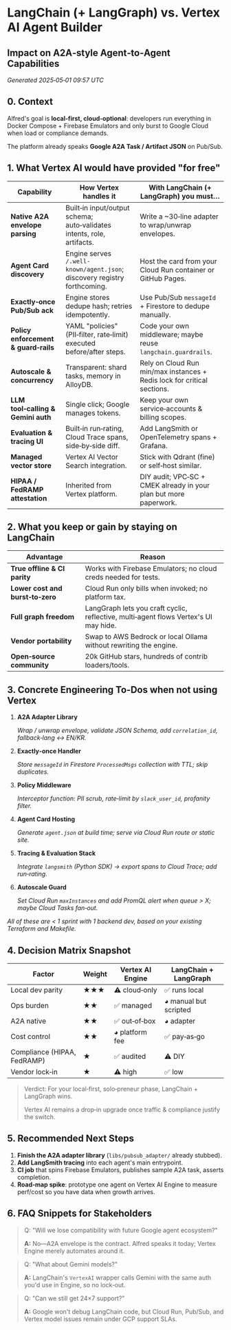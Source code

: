 # LangChain (+ LangGraph) vs. Vertex AI Agent Builder

## Impact on A2A‑style Agent‑to‑Agent Capabilities

*Generated 2025‑05‑01 09:57 UTC*

## 0. Context

Alfred's goal is **local‑first, cloud‑optional**: developers run everything in Docker Compose + Firebase Emulators and only burst to Google Cloud when load or compliance demands.

The platform already speaks **Google A2A Task / Artifact JSON** on Pub/Sub.

## 1. What Vertex AI would have provided "for free"

| Capability | How Vertex handles it | With LangChain (+ LangGraph) you must… |
| --- | --- | --- |
| **Native A2A envelope parsing** | Built‑in input/output schema; auto‑validates intents, role, artifacts. | Write a ~30‑line adapter to wrap/unwrap envelopes. |
| **Agent Card discovery** | Engine serves `/.well-known/agent.json`; discovery registry forthcoming. | Host the card from your Cloud Run container or GitHub Pages. |
| **Exactly‑once Pub/Sub ack** | Engine stores dedupe hash; retries idempotently. | Use Pub/Sub `messageId` + Firestore to dedupe manually. |
| **Policy enforcement & guard‑rails** | YAML "policies" (PII‑filter, rate‑limit) executed before/after steps. | Code your own middleware; maybe reuse `langchain.guardrails`. |
| **Autoscale & concurrency** | Transparent: shard tasks, memory in AlloyDB. | Rely on Cloud Run min/max instances + Redis lock for critical sections. |
| **LLM tool‑calling & Gemini auth** | Single click; Google manages tokens. | Keep your own service‑accounts & billing scopes. |
| **Evaluation & tracing UI** | Built‑in run‑rating, Cloud Trace spans, side‑by‑side diff. | Add LangSmith or OpenTelemetry spans + Grafana. |
| **Managed vector store** | Vertex AI Vector Search integration. | Stick with Qdrant (fine) or self‑host similar. |
| **HIPAA / FedRAMP attestation** | Inherited from Vertex platform. | DIY audit; VPC‑SC + CMEK already in your plan but more paperwork. |

## 2. What you **keep** or **gain** by staying on LangChain

| Advantage | Reason |
| --- | --- |
| **True offline & CI parity** | Works with Firebase Emulators; no cloud creds needed for tests. |
| **Lower cost and burst‑to‑zero** | Cloud Run only bills when invoked; no platform tax. |
| **Full graph freedom** | LangGraph lets you craft cyclic, reflective, multi‑agent flows Vertex's UI may hide. |
| **Vendor portability** | Swap to AWS Bedrock or local Ollama without rewriting the engine. |
| **Open‑source community** | 20k GitHub stars, hundreds of contrib loaders/tools. |

## 3. Concrete Engineering To‑Dos when **not** using Vertex

1. **A2A Adapter Library**
    
    *Wrap / unwrap envelope, validate JSON Schema, add `correlation_id`, fallback‑lang ↔︎ EN/KR.*
    
2. **Exactly‑once Handler**
    
    *Store `messageId` in Firestore `ProcessedMsgs` collection with TTL; skip duplicates.*
    
3. **Policy Middleware**
    
    *Interceptor function: PII scrub, rate‑limit by `slack_user_id`, profanity filter.*
    
4. **Agent Card Hosting**
    
    *Generate `agent.json` at build time; serve via Cloud Run route or static site.*
    
5. **Tracing & Evaluation Stack**
    
    *Integrate `langsmith` (Python SDK) → export spans to Cloud Trace; add run‑rating.*
    
6. **Autoscale Guard**
    
    *Set Cloud Run `maxInstances` and add PromQL alert when queue > X; maybe Cloud Tasks fan‑out.*

*All of these are < 1 sprint with 1 backend dev, based on your existing Terraform and Makefile.*

## 4. Decision Matrix Snapshot

| Factor | Weight | Vertex AI Engine | LangChain + LangGraph |
| --- | --- | --- | --- |
| Local dev parity | ★★★ | ⚠︎ cloud‑only | ✅ runs local |
| Ops burden | ★★ | ✅ managed | ◕ manual but scripted |
| A2A native | ★★ | ✅ out‑of‑box | ◕ adapter |
| Cost control | ★★ | ◕ platform fee | ✅ pay‑as‑go |
| Compliance (HIPAA, FedRAMP) | ★ | ✅ audited | ⚠︎ DIY |
| Vendor lock‑in | ★ | ⚠︎ high | ✅ low |

> Verdict: For your local‑first, solo‑preneur phase, LangChain + LangGraph wins.
> 
> Vertex AI remains a drop‑in upgrade once traffic & compliance justify the switch.

## 5. Recommended Next Steps

1. **Finish the A2A adapter library** (`libs/pubsub_adapter/` already stubbed).
2. **Add LangSmith tracing** into each agent's main entrypoint.
3. **CI job** that spins Firebase Emulators, publishes sample A2A task, asserts completion.
4. **Road‑map spike**: prototype one agent on Vertex AI Engine to measure perf/cost so you have data when growth arrives.

## 6. FAQ Snippets for Stakeholders

> Q: "Will we lose compatibility with future Google agent ecosystem?"
> 
> **A:** No—A2A envelope is the contract. Alfred speaks it today; Vertex Engine merely automates around it.

> Q: "What about Gemini models?"
> 
> **A:** LangChain's `VertexAI` wrapper calls Gemini with the same auth you'd use in Engine, so no lock‑out.

> Q: "Can we still get 24×7 support?"
> 
> **A:** Google won't debug LangChain code, but Cloud Run, Pub/Sub, and Vertex model issues remain under GCP support SLAs.